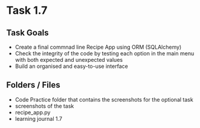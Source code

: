 # Task 1.7

## Task Goals
  - Create a final commnad line Recipe App using ORM (SQLAlchemy)
  - Check the integrity of the code by testing each option in the main menu with both expected and unexpected values
  - Build an organised and easy-to-use interface

## Folders / Files

  - Code Practice folder that contains the screenshots for the optional task
  - screenshots of the task
  - recipe_app.py
  - learning journal 1.7
